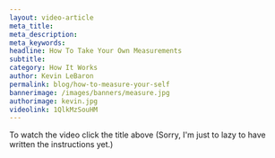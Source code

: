 ```yaml
--- 
layout: video-article
meta_title:
meta_description:
meta_keywords:
headline: How To Take Your Own Measurements
subtitle: 
category: How It Works
author: Kevin LeBaron
permalink: blog/how-to-measure-your-self
bannerimage: /images/banners/measure.jpg
authorimage: kevin.jpg
videolink: 1QlkMzSouHM
---
```


To watch the video click the title above (Sorry, I'm just to lazy to have written the instructions yet.)

<!--more-->